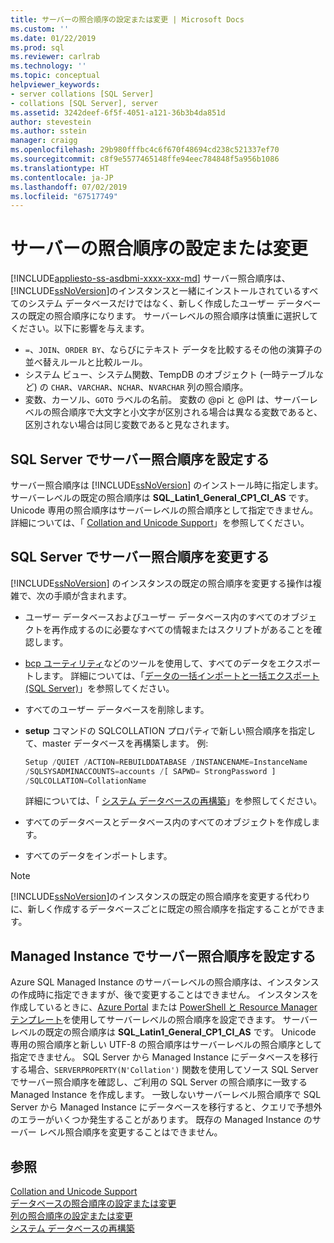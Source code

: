 ```yaml
---
title: サーバーの照合順序の設定または変更 | Microsoft Docs
ms.custom: ''
ms.date: 01/22/2019
ms.prod: sql
ms.reviewer: carlrab
ms.technology: ''
ms.topic: conceptual
helpviewer_keywords:
- server collations [SQL Server]
- collations [SQL Server], server
ms.assetid: 3242deef-6f5f-4051-a121-36b3b4da851d
author: stevestein
ms.author: sstein
manager: craigg
ms.openlocfilehash: 29b980fffbc4c6f670f48694cd238c521337ef70
ms.sourcegitcommit: c8f9e5577465148ffe94eec784848f5a956b1086
ms.translationtype: HT
ms.contentlocale: ja-JP
ms.lasthandoff: 07/02/2019
ms.locfileid: "67517749"
---
```

# <a name="set-or-change-the-server-collation"></a>サーバーの照合順序の設定または変更

[!INCLUDE[appliesto-ss-asdbmi-xxxx-xxx-md](../../includes/appliesto-ss-asdbmi-xxxx-xxx-md.md)]
  サーバー照合順序は、 [!INCLUDE[ssNoVersion](../../includes/ssnoversion-md.md)]のインスタンスと一緒にインストールされているすべてのシステム データベースだけではなく、新しく作成したユーザー データベースの既定の照合順序になります。 サーバーレベルの照合順序は慎重に選択してください。以下に影響を与えます。
 - `=`、`JOIN`、`ORDER BY`、ならびにテキスト データを比較するその他の演算子の並べ替えルールと比較ルール。
 - システム ビュー、システム関数、TempDB のオブジェクト (一時テーブルなど) の `CHAR`、`VARCHAR`、`NCHAR`、`NVARCHAR` 列の照合順序。
 - 変数、カーソル、`GOTO` ラベルの名前。 変数の @pi と @PI は、サーバーレベルの照合順序で大文字と小文字が区別される場合は異なる変数であると、区別されない場合は同じ変数であると見なされます。
  
## <a name="setting-the-server-collation-in-sql-server"></a>SQL Server でサーバー照合順序を設定する

  サーバー照合順序は [!INCLUDE[ssNoVersion](../../includes/ssnoversion-md.md)] のインストール時に指定します。 サーバーレベルの既定の照合順序は **SQL_Latin1_General_CP1_CI_AS** です。 Unicode 専用の照合順序はサーバーレベルの照合順序として指定できません。 詳細については、「 [Collation and Unicode Support](collation-and-unicode-support.md)」を参照してください。
  
## <a name="changing-the-server-collation-in-sql-server"></a>SQL Server でサーバー照合順序を変更する

 [!INCLUDE[ssNoVersion](../../includes/ssnoversion-md.md)] のインスタンスの既定の照合順序を変更する操作は複雑で、次の手順が含まれます。  
  
- ユーザー データベースおよびユーザー データベース内のすべてのオブジェクトを再作成するのに必要なすべての情報またはスクリプトがあることを確認します。  
  
- [bcp ユーティリティ](../../tools/bcp-utility.md)などのツールを使用して、すべてのデータをエクスポートします。 詳細については、「[データの一括インポートと一括エクスポート &#40;SQL Server&#41;](../../relational-databases/import-export/bulk-import-and-export-of-data-sql-server.md)」を参照してください。  
  
- すべてのユーザー データベースを削除します。  
  
- **setup** コマンドの SQLCOLLATION プロパティで新しい照合順序を指定して、master データベースを再構築します。 例:  
  
    ```sql  
    Setup /QUIET /ACTION=REBUILDDATABASE /INSTANCENAME=InstanceName
    /SQLSYSADMINACCOUNTS=accounts /[ SAPWD= StrongPassword ]
    /SQLCOLLATION=CollationName  
    ```  
  
     詳細については、「 [システム データベースの再構築](../../relational-databases/databases/rebuild-system-databases.md)」を参照してください。  
  
- すべてのデータベースとデータベース内のすべてのオブジェクトを作成します。  
  
- すべてのデータをインポートします。  
  
> [!NOTE]  
> [!INCLUDE[ssNoVersion](../../includes/ssnoversion-md.md)]のインスタンスの既定の照合順序を変更する代わりに、新しく作成するデータベースごとに既定の照合順序を指定することができます。  
  
## <a name="setting-the-server-collation-in-managed-instance"></a>Managed Instance でサーバー照合順序を設定する

Azure SQL Managed Instance のサーバーレベルの照合順序は、インスタンスの作成時に指定できますが、後で変更することはできません。 インスタンスを作成しているときに、[Azure Portal](https://docs.microsoft.com/azure/sql-database/sql-database-managed-instance-get-started#create-a-managed-instance) または [PowerShell と Resource Manager テンプレート](https://docs.microsoft.com/azure/sql-database/scripts/sql-managed-instance-create-powershell-azure-resource-manager-template)を使用してサーバーレベルの照合順序を設定できます。 サーバーレベルの既定の照合順序は **SQL_Latin1_General_CP1_CI_AS** です。 Unicode 専用の照合順序と新しい UTF-8 の照合順序はサーバーレベルの照合順序として指定できません。
SQL Server から Managed Instance にデータベースを移行する場合、`SERVERPROPERTY(N'Collation')` 関数を使用してソース SQL Server でサーバー照合順序を確認し、ご利用の SQL Server の照合順序に一致する Managed Instance を作成します。 一致しないサーバーレベル照合順序で SQL Server から Managed Instance にデータベースを移行すると、クエリで予想外のエラーがいくつか発生することがあります。 既存の Managed Instance のサーバー レベル照合順序を変更することはできません。

## <a name="see-also"></a>参照

 [Collation and Unicode Support](../../relational-databases/collations/collation-and-unicode-support.md)   
 [データベースの照合順序の設定または変更](../../relational-databases/collations/set-or-change-the-database-collation.md)   
 [列の照合順序の設定または変更](../../relational-databases/collations/set-or-change-the-column-collation.md)   
 [システム データベースの再構築](../../relational-databases/databases/rebuild-system-databases.md)  
 
